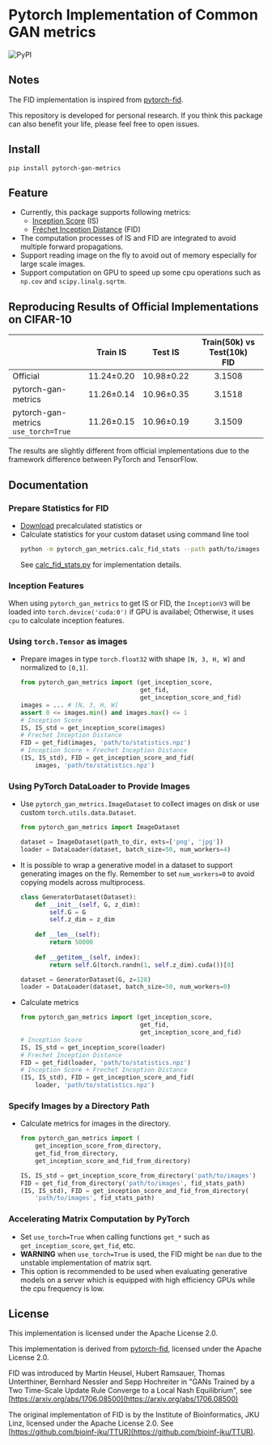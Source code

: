 # Pytorch Implementation of Common GAN metrics

![PyPI](https://img.shields.io/pypi/v/pytorch-gan-metrics)

## Notes
The FID implementation is inspired from [pytorch-fid](https://github.com/mseitzer/pytorch-fid).

This repository is developed for personal research. If you think this package can also benefit your life, please feel free to open issues.

## Install
```
pip install pytorch-gan-metrics
```

## Feature
- Currently, this package supports following metrics:
  - [Inception Score](https://github.com/openai/improved-gan) (IS)
  - [Fréchet Inception Distance](https://github.com/bioinf-jku/TTUR) (FID)
- The computation processes of IS and FID are integrated to avoid multiple forward propagations.
- Support reading image on the fly to avoid out of memory especially for large scale images.
- Support computation on GPU to speed up some cpu operations such as `np.cov` and `scipy.linalg.sqrtm`.

## Reproducing Results of Official Implementations on CIFAR-10

|                   |Train IS  |Test IS   |Train(50k) vs Test(10k)<br>FID|
|-------------------|:--------:|:--------:|:----------------------------:|
|Official           |11.24±0.20|10.98±0.22|3.1508                        |
|pytorch-gan-metrics|11.26±0.14|10.96±0.35|3.1518                        |
|pytorch-gan-metrics<br>`use_torch=True`|11.26±0.15|10.96±0.19|3.1509                        |
    
The results are slightly different from official implementations due to the framework difference between PyTorch and TensorFlow.

## Documentation

### Prepare Statistics for FID
- [Download](https://drive.google.com/drive/folders/1UBdzl6GtNMwNQ5U-4ESlIer43tNjiGJC?usp=sharing) precalculated statistics or
- Calculate statistics for your custom dataset using command line tool
    ```bash
    python -m pytorch_gan_metrics.calc_fid_stats --path path/to/images --output name.npz
    ```
    See [calc_fid_stats.py](./pytorch_gan_metrics/calc_fid_stats.py) for implementation details.

### Inception Features
When using `pytorch_gan_metrics` to get IS or FID, the `InceptionV3` will be loaded into `torch.device('cuda:0')` if GPU is availabel; Otherwise, it uses `cpu` to calculate inception features.

### Using `torch.Tensor` as images
- Prepare images in type `torch.float32` with shape `[N, 3, H, W]` and normalized to `[0,1]`.
    ```python
    from pytorch_gan_metrics import (get_inception_score,
                                     get_fid,
                                     get_inception_score_and_fid)
    images = ... # [N, 3, H, W]
    assert 0 <= images.min() and images.max() <= 1
    # Inception Score
    IS, IS_std = get_inception_score(images)
    # Frechet Inception Distance
    FID = get_fid(images, 'path/to/statistics.npz')
    # Inception Score + Frechet Inception Distance
    (IS, IS_std), FID = get_inception_score_and_fid(
        images, 'path/to/statistics.npz')

    ```

### Using PyTorch DataLoader to Provide Images
- Use `pytorch_gan_metrics.ImageDataset` to collect images on disk or use custom `torch.utils.data.Dataset`.
    ```python
    from pytorch_gan_metrics import ImageDataset

    dataset = ImageDataset(path_to_dir, exts=['png', 'jpg'])
    loader = DataLoader(dataset, batch_size=50, num_workers=4)
    ```
- It is possible to wrap a generative model in a dataset to support generating images on the fly. Remember to set `num_workers=0` to avoid copying models across multiprocess.
    ```python
    class GeneratorDataset(Dataset):
        def __init__(self, G, z_dim):
            self.G = G
            self.z_dim = z_dim
        
        def __len__(self):
            return 50000
        
        def __getitem__(self, index):
            return self.G(torch.randn(1, self.z_dim).cuda())[0]
    
    dataset = GeneratorDataset(G, z=128)
    loader = DataLoader(dataset, batch_size=50, num_workers=0)
    ```
- Calculate metrics
    ```python
    from pytorch_gan_metrics import (get_inception_score,
                                     get_fid,
                                     get_inception_score_and_fid)
    # Inception Score
    IS, IS_std = get_inception_score(loader)
    # Frechet Inception Distance
    FID = get_fid(loader, 'path/to/statistics.npz')
    # Inception Score + Frechet Inception Distance
    (IS, IS_std), FID = get_inception_score_and_fid(
        loader, 'path/to/statistics.npz')
    ```

### Specify Images by a Directory Path
- Calculate metrics for images in the directory.
    ```python
    from pytorch_gan_metrics import (
        get_inception_score_from_directory,
        get_fid_from_directory,
        get_inception_score_and_fid_from_directory)
    
    IS, IS_std = get_inception_score_from_directory('path/to/images')
    FID = get_fid_from_directory('path/to/images', fid_stats_path)
    (IS, IS_std), FID = get_inception_score_and_fid_from_directory(
        'path/to/images', fid_stats_path)
    ```

### Accelerating Matrix Computation by PyTorch
- Set `use_torch=True` when calling functions `get_*` such as `get_inception_score`, `get_fid`, etc.
- **WARNING** when `use_torch=True` is used, the FID might be `nan` due to the unstable implementation of matrix sqrt.
- This option is recommended to be used when evaluating generative models on a server which is equipped with high efficiency GPUs while the cpu frequency is low.

## License

This implementation is licensed under the Apache License 2.0.

This implementation is derived from [pytorch-fid](https://github.com/mseitzer/pytorch-fid), licensed under the Apache License 2.0.

FID was introduced by Martin Heusel, Hubert Ramsauer, Thomas Unterthiner, Bernhard Nessler and Sepp Hochreiter in "GANs Trained by a Two Time-Scale Update Rule Converge to a Local Nash Equilibrium", see [https://arxiv.org/abs/1706.08500](https://arxiv.org/abs/1706.08500)

The original implementation of FID is by the Institute of Bioinformatics, JKU Linz, licensed under the Apache License 2.0.
See [https://github.com/bioinf-jku/TTUR](https://github.com/bioinf-jku/TTUR).